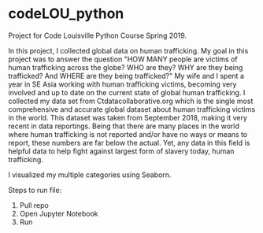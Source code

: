 # codeLOU_python
Project for Code Louisville Python Course Spring 2019. 

In this project, I collected global data on human trafficking. My goal in this project was to answer the question "HOW MANY people are victims of human trafficking across the globe? WHO are they? WHY are they being trafficked? And WHERE are they 
being trafficked?" My wife and I spent a year in SE Asia working with human trafficking victims, becoming very involved and up to date on the current state of global human trafficking. I collected my data set from Ctdatacollaborative.org which is the single most comprehensive and accurate global dataset about human trafficking victims in the world. This dataset was taken from September 2018, making it very recent in data reportings. Being that there are many places in the world where human trafficking is not reported and/or have no ways or means to report, these numbers are far below the actual. Yet, any data in this field is helpful data to help fight against largest form of slavery today, human trafficking.

I visualized my multiple categories using Seaborn.



Steps to run file:
1) Pull repo
2) Open Jupyter Notebook
3) Run 
